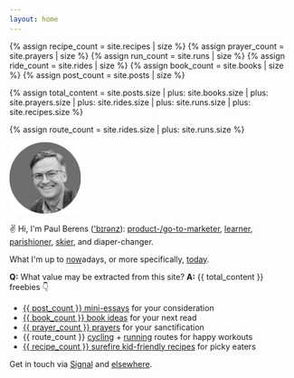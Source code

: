 ```yaml
---
layout: home
---
```

{% assign recipe_count = site.recipes | size %}
{% assign prayer_count = site.prayers | size %}
{% assign run_count = site.runs | size %}
{% assign ride_count = site.rides | size %}
{% assign book_count = site.books | size %}
{% assign post_count = site.posts | size %}

{% assign total_content = site.posts.size
    | plus: site.books.size
    | plus: site.prayers.size
    | plus: site.rides.size
    | plus: site.runs.size
    | plus: site.recipes.size %}

{% assign route_count = site.rides.size | plus: site.runs.size %}

<img src="/assets/images/avatar_pmb_bw.png" alt="PMB avatar b/w" style="width: 25%;">

✌ Hi, I'm Paul Berens (['b&#x026A;r&#x0259;nz](/assets/audio/berens.mp3)): [product-/go-to-marketer](/bio), [learner](/learning/), [parishioner](/catholic), [skier](/skiing), and diaper-changer.

What I'm up to [now](/now/)adays, or more specifically, [today](/today/).

**Q:** What value may be extracted from this site? **A:** {{ total_content }} freebies 👇
- [{{ post_count }} mini-essays](/blog/) for your consideration
- [{{ book_count }} book ideas](/books/) for your next read
- [{{ prayer_count }} prayers](/prayers/) for your sanctification
- {{ route_count }} [cycling](/cycling/) + [running](/running/) routes for happy workouts
- [{{ recipe_count }} surefire kid-friendly recipes](/recipes/) for picky eaters

Get in touch via <a href="https://signal.me/#eu/1t-AfWH8-_l0DAyo_CgPnG4GXDq4hRC6PMLFQ8aoltnPQCCo1ExANrNSmN156kSe" target="_blank">Signal</a> and [elsewhere](/contact/).